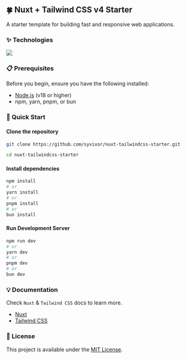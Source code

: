 ## 🍀 Nuxt + Tailwind CSS v4 Starter

A starter template for building fast and responsive web applications.

### ✨ Technologies

![](https://skills.syvixor.com/api/icons?i=ts,nuxt,vue,tailwind)

### 📋 Prerequisites

Before you begin, ensure you have the following installed:
- [Node.js](https://nodejs.org) (v18 or higher)
- npm, yarn, pnpm, or bun

### 🚀 Quick Start

#### Clone the repository

```bash
git clone https://github.com/syvixor/nuxt-tailwindcss-starter.git
```

```bash
cd nuxt-tailwindcss-starter
```

#### Install dependencies

```bash
npm install
# or
yarn install
# or
pnpm install
# or
bun install
```

#### Run Development Server

```bash
npm run dev
# or
yarn dev
# or
pnpm dev
# or
bun dev
```

### 💡 Documentation

Check `Nuxt` & `Tailwind CSS` docs to learn more.

- [Nuxt](https://nuxt.com)
- [Tailwind CSS](https://tailwindcss.com)

### 📜 License

This project is available under the [MIT License](LICENSE).